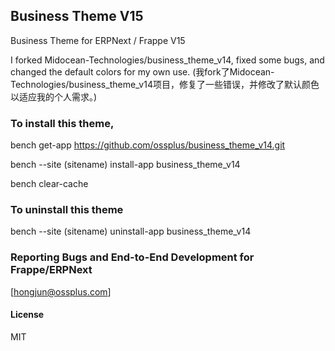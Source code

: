 ## Business Theme V15

Business Theme for ERPNext / Frappe V15

I forked Midocean-Technologies/business_theme_v14, fixed some bugs, and changed the default colors for my own use.
(我fork了Midocean-Technologies/business_theme_v14项目，修复了一些错误，并修改了默认颜色以适应我的个人需求。)

### To install this theme,

bench get-app https://github.com/ossplus/business_theme_v14.git

bench --site (sitename) install-app business_theme_v14

bench clear-cache


### To uninstall this theme

bench --site (sitename) uninstall-app business_theme_v14


### Reporting Bugs and End-to-End Development for Frappe/ERPNext
[hongjun@ossplus.com]


#### License

MIT
